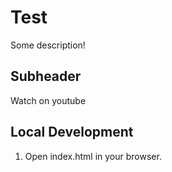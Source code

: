 # Test

Some description!


## Subheader

Watch on youtube

## Local Development

1. Open index.html in your browser.